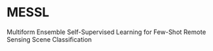 # MESSL
Multiform Ensemble Self-Supervised Learning for Few-Shot Remote Sensing Scene Classification
